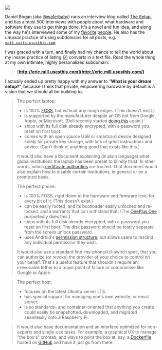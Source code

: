 <a href="http://eric.mill.usesthis.com/" target="_blank"><img src="https://konklone.com/assets/images/blog/eric.mill.jpg" /></a>

Daniel Bogan (aka [@waferbaby](https://twitter.com/waferbaby)) runs an interview blog called [The Setup](http://usesthis.com/), and has almost 500 interviews with people about what hardware and software they use to get things done. It's a novel and fun idea, and along the way he's interviewed some of my [favorite](http://yan.zhu.usesthis.com/) [people](http://clay.shirky.usesthis.com/). He also has the unusual practice of using subdomains for all posts, e.g. [`matt.cutts.usesthis.com`](http://matt.cutts.usesthis.com/).

I was graced with a turn, and finally had my chance to tell the world about my insane practice of listing [G1](http://en.wikipedia.org/wiki/HTC_Dream) converts in a text file. Read the whole thing at my own intimate, highly personalized subdomain:

> **[http://eric.mill.usesthis.com](http://eric.mill.usesthis.com/)**

I actually ended up pretty happy with my answer to "**What is your dream setup?**", because I think that private, empowering hardware by default is a vision that we should all be building to.

> The perfect laptop:
> 
> * is 100% [FOSS](http://en.wikipedia.org/wiki/Free_and_open-source_software), but without any rough edges. (This doesn't exist.)
> * is supported by the manufacturer despite an OS not from Google, Apple, or Microsoft. (Dell recently started [doing this](http://www.dell.com/us/business/p/xps-13-linux/pd.aspx?~ck=mn) again.)
> * ships with its full disk already encrypted, with a password you reset on first boot.
> * comes with an open source USB or smartcard device designed solely for private key storage, with lots of great instructions and advice. (Can't think of anything good that exists like this.)
> 
> It would also have a document explaining (in plain language) what global institutions the laptop has been preset to blindly trust. In other words, which [certificate authorities](https://en.wikipedia.org/wiki/Certificate_authority) are trusted. That document would also explain how to disable certain institutions, in general or on a prompted basis.
> 
> The perfect phone:
> 
> * is 100% FOSS, right down to the hardware and firmware level for every bit of it. (This doesn't exist.)
> * can be easily rooted, and its bootloader easily unlocked and re-locked, and a warranty that can withstand that. (The [OnePlus One](http://oneplus.net/one/) purportedly does this.)
> * ships with its full disk already encrypted, with a password you reset on first boot. The disk password should be totally separate from the screen unlock password.
> * uses Android's [permission structure](http://developer.android.com/guide/topics/security/permissions.html), but allows users to rescind any individual permission they wish.
> 
> It would also use a standard find-my-phone/kill-switch spec, that you can authorize (or revoke) the provider of your choice to control on your behalf. That's a useful feature that shouldn't require an irrevocable tether to a major point of failure or compromise like Google or Apple.

> The perfect host:
> 
> * focuses on the latest Ubuntu server LTS.
> * has special support for managing one's own website, or email server.
> * is so standards- and container-oriented that anything you create could easily be snapshotted, downloaded, and migrated seamlessly onto a Raspberry Pi.

> It would also have documentation and an interface optimized for non-experts and single-use tasks. For example, a graphical UX to manage "the box's" crontab, and ways to point the box at, say, a [Dockerfile](https://www.docker.com/) hosted on [GitHub](https://github.com/) and have it just go from there.
